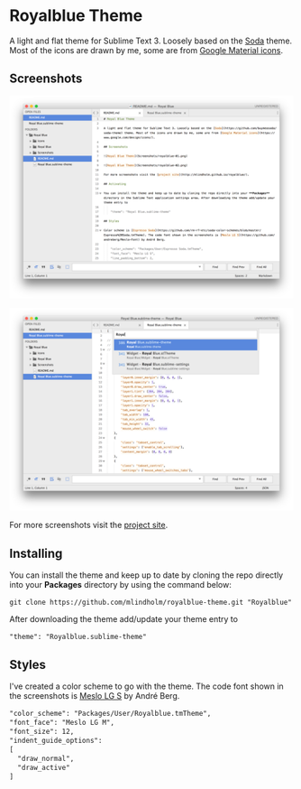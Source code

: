 # Royalblue Theme

A light and flat theme for Sublime Text 3. Loosely based on the [Soda](https://github.com/buymeasoda/soda-theme) theme. Most of the icons are drawn by me, some are from [Google Material icons](https://www.google.com/design/icons/).

## Screenshots

![Royalblue Theme](Screenshots/royalblue-01.png)

![Royalblue Theme](Screenshots/royalblue-02.png)

For more screenshots visit the [project site](http://mlindholm.github.io/royalblue/).

## Installing

You can install the theme and keep up to date by cloning the repo directly into your **Packages** directory by using the command below:
  
    git clone https://github.com/mlindholm/royalblue-theme.git "Royalblue"

After downloading the theme add/update your theme entry to 
    
    "theme": "Royalblue.sublime-theme"

## Styles

I've created a color scheme to go with the theme. The code font shown in the screenshots is [Meslo LG S](https://github.com/andreberg/Meslo-Font) by André Berg.

    "color_scheme": "Packages/User/Royalblue.tmTheme",
    "font_face": "Meslo LG M",
    "font_size": 12,
    "indent_guide_options":
    [
      "draw_normal",
      "draw_active"
    ]
